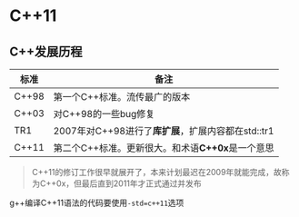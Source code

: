 C++11
=====
## C++发展历程
|标准|备注
|----|-----
|C++98|第一个C++标准。流传最广的版本
|C++03|对C++98的一些bug修复
|TR1|2007年对C++98进行了**库扩展**，扩展内容都在std::tr1
|C++11|第二个C++标准。更新很大。和术语**C++0x**是一个意思

>C++11的修订工作很早就展开了，本来计划最迟在2009年就能完成，故称为C++0x，但最后直到2011年才正式通过并发布

g++编译C++11语法的代码要使用`-std=c++11`选项
